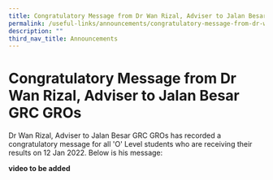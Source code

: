 ```yaml
---
title: Congratulatory Message from Dr Wan Rizal, Adviser to Jalan Besar GRC GROs
permalink: /useful-links/announcements/congratulatory-message-from-dr-wan-rizal-adviser-to-jalan-besar-grc-gros
description: ""
third_nav_title: Announcements
---
```

# Congratulatory Message from Dr Wan Rizal, Adviser to Jalan Besar GRC GROs

Dr Wan Rizal, Adviser to Jalan Besar GRC GROs has recorded a congratulatory message for
all 'O' Level students who are receiving their results on 12 Jan 2022.  Below is his message:

**video to be added**